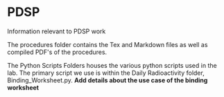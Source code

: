 # PDSP
 Information relevant to PDSP work

 The procedures folder contains the Tex and Markdown files as well as compiled PDF's of the procedures.

 The Python Scripts Folders houses the various python scripts used in the lab. The primary script we use is within the Daily Radioactivity folder, Binding_Worksheet.py.
 **Add details about the use case of the binding worksheet**